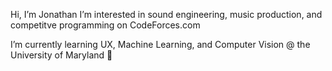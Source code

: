Hi, I’m Jonathan
I’m interested in sound engineering, music production, and competitve programming on CodeForces.com

I’m currently learning UX, Machine Learning, and Computer Vision @ the University of Maryland 🐢

<!---
iwillstealyouroreos/iwillstealyouroreos is a ✨ special ✨ repository because its `README.md` (this file) appears on your GitHub profile.
You can click the Preview link to take a look at your changes.
--->

